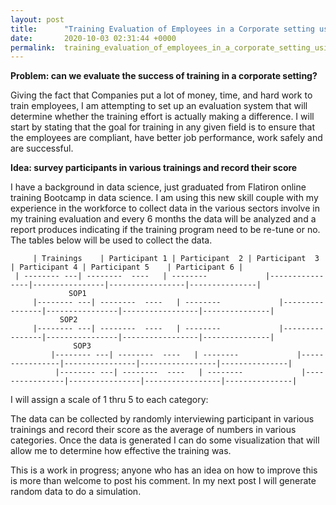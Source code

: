 ```yaml
---
layout: post
title:      "Training Evaluation of Employees in a Corporate setting using Data Scienc"
date:       2020-10-03 02:31:44 +0000
permalink:  training_evaluation_of_employees_in_a_corporate_setting_using_data_scienc
---
```



**Problem: can we evaluate the success of training in a corporate setting?**

Giving the fact that Companies put a lot of money, time, and hard work to train employees, I am attempting to set up an evaluation system that will determine whether the training effort is actually making a difference. I will start by stating that the goal for training in any given field is to ensure that the employees are compliant, have better job performance, work safely and are successful. 

**Idea: survey participants in various trainings and record their score**

I have a background in data science, just graduated from Flatiron online training Bootcamp in data science. I am using this new skill couple with my experience in the workforce to collect data in the various sectors involve in my training evaluation and every 6 months the data will be analyzed and a report produces indicating if the training program need to be re-tune or no. The tables below will be used to collect the data.

		 | Trainings	| Participant 1 | Participant  2 | Participant  3 | Participant 4 | Participant 5    | Participant 6 |
     | -------- ---| --------  ----   | --------             |----------------|----------------|-----------------|---------------|
		         SOP1
		 |-------- ---| --------  ----   | --------             |----------------|----------------|-----------------|---------------|
		       SOP2
		 |-------- ---| --------  ----   | --------             |----------------|----------------|-----------------|---------------|
			      SOP3
			 |-------- ---| --------  ----   | --------             |----------------|----------------|-----------------|---------------|
			  |-------- ---| --------  ----   | --------             |----------------|----------------|-----------------|---------------|
         

         

  I will  assign a scale of 1 thru 5 to each category: 

The data can be collected by randomly interviewing participant in various trainings and record their score as the average of numbers in various categories. Once the data is generated I can do some visualization that will allow me to determine how effective the training was.

This is a work in progress; anyone who has an idea on how to improve this is more than welcome to post his comment.
In my next post I will generate random data to do a simulation.

